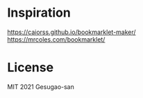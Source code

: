 
# Inspiration
https://caiorss.github.io/bookmarklet-maker/
https://mrcoles.com/bookmarklet/

# License
MIT 2021 Gesugao-san
